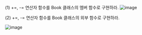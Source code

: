 
(1) +=, -= 연산자 함수를 Book 클래스의 멤버 함수로 구현하라.
![image](https://github.com/user-attachments/assets/16499341-ad46-477a-b719-98d84ec59452)

(2)  +=, -= 연산자 함수를 Book 클래스의 외부 함수로 구현하라.

![image](https://github.com/user-attachments/assets/fd21294d-2c9b-49a7-8678-33ab32d8aa3c)

